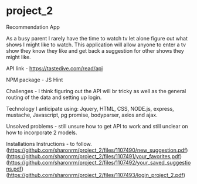 # project_2
Recommendation App 

As a busy parent I rarely have the time to watch tv let alone figure out what shows I might like to watch. This application 
will allow anyone to enter a tv show they know they like and get back a suggestion for other shows they might like.

API  link - https://tastedive.com/read/api

NPM package - JS Hint

Challenges - I think figuring out the API will br tricky as well as the general routing of the data and setting up login.

Technology I anticipate using: Jquery, HTML, CSS, NODE.js, express, mustache, Javascript, pg promise, bodyparser, axios and ajax.

Unsolved problems - still unsure how to get API to work and still unclear on how to incorporate 2 models.

Installations Instructions - to follow.
(https://github.com/sharonrm/project_2/files/1107490/new_suggestion.pdf)
(https://github.com/sharonrm/project_2/files/1107491/your_favorites.pdf)
(https://github.com/sharonrm/project_2/files/1107492/your_saved_suggestions.pdf)
(https://github.com/sharonrm/project_2/files/1107493/login_project_2.pdf)
